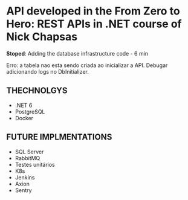 # API developed in the From Zero to Hero: REST APIs in .NET course of Nick Chapsas

**Stoped**: Adding the database infrastructure code - 6 min

Erro: a tabela nao esta sendo criada ao inicializar a API. Debugar adicionando logs no DbInitializer.

## THECHNOLGYS

- .NET 6
- PostgreSQL
- Docker

## FUTURE IMPLMENTATIONS

- SQL Server
- RabbitMQ
- Testes unitários
- K8s
- Jenkins
- Axion
- Sentry